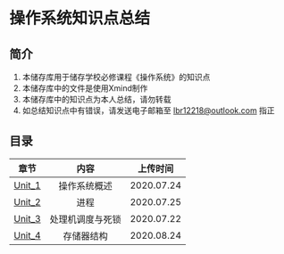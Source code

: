# 操作系统知识点总结

## 简介

1. 本储存库用于储存学校必修课程《操作系统》的知识点
2. 本储存库中的文件是使用Xmind制作
3. 本储存库中的知识点为本人总结，请勿转载
4. 如总结知识点中有错误，请发送电子邮箱至 lbr12218@outlook.com 指正

## 目录

|  章节  |       内容       |  上传时间  |
| :----: | :--------------: | :--------: |
| <a href="https://github.com/12218/OS/tree/master/Unit_1">Unit_1</a> | 操作系统概述 | 2020.07.24 |
| <a href="https://github.com/12218/OS/tree/master/Unit_2">Unit_2</a> | 进程 | 2020.07.25 |
| <a href="https://github.com/12218/OS/tree/master/Unit_3">Unit_3</a> | 处理机调度与死锁 | 2020.07.22 |
| <a href="https://github.com/12218/OS/tree/master/Unit_4">Unit_4</a> |    存储器结构    | 2020.08.24 |

